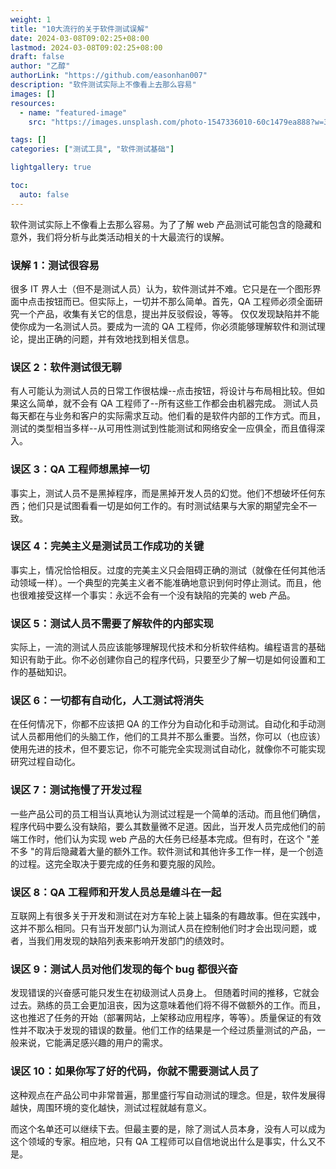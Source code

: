 ```yaml
---
weight: 1
title: "10大流行的关于软件测试误解"
date: 2024-03-08T09:02:25+08:00
lastmod: 2024-03-08T09:02:25+08:00
draft: false
author: "乙醇"
authorLink: "https://github.com/easonhan007"
description: "软件测试实际上不像看上去那么容易"
images: []
resources:
  - name: "featured-image"
    src: "https://images.unsplash.com/photo-1547336010-60c1479ea888?w=300"

tags: []
categories: ["测试工具", "软件测试基础"]

lightgallery: true

toc:
  auto: false
---
```


软件测试实际上不像看上去那么容易。为了了解 web 产品测试可能包含的隐藏和意外，我们将分析与此类活动相关的十大最流行的误解。

### 误解 1：测试很容易

很多 IT 界人士（但不是测试人员）认为，软件测试并不难。它只是在一个图形界面中点击按钮而已。但实际上，一切并不那么简单。首先，QA 工程师必须全面研究一个产品，收集有关它的信息，提出并反驳假设，等等。
仅仅发现缺陷并不能使你成为一名测试人员。要成为一流的 QA 工程师，你必须能够理解软件和测试理论，提出正确的问题，并有效地找到相关信息。

### 误区 2：软件测试很无聊

有人可能认为测试人员的日常工作很枯燥--点击按钮，将设计与布局相比较。但如果这么简单，就不会有 QA 工程师了--所有这些工作都会由机器完成。
测试人员每天都在与业务和客户的实际需求互动。他们看的是软件内部的工作方式。而且，测试的类型相当多样--从可用性测试到性能测试和网络安全一应俱全，而且值得深入。

### 误区 3：QA 工程师想黑掉一切

事实上，测试人员不是黑掉程序，而是黑掉开发人员的幻觉。他们不想破坏任何东西；他们只是试图看看一切是如何工作的。有时测试结果与大家的期望完全不一致。

### 误区 4：完美主义是测试员工作成功的关键

事实上，情况恰恰相反。过度的完美主义只会阻碍正确的测试（就像在任何其他活动领域一样）。一个典型的完美主义者不能准确地意识到何时停止测试。而且，他也很难接受这样一个事实：永远不会有一个没有缺陷的完美的 web 产品。

### 误区 5：测试人员不需要了解软件的内部实现

实际上，一流的测试人员应该能够理解现代技术和分析软件结构。编程语言的基础知识有助于此。你不必创建你自己的程序代码，只要至少了解一切是如何设置和工作的基础知识。

### 误区 6：一切都有自动化，人工测试将消失

在任何情况下，你都不应该把 QA 的工作分为自动化和手动测试。自动化和手动测试人员都用他们的头脑工作，他们的工具并不那么重要。当然，你可以（也应该）使用先进的技术，但不要忘记，你不可能完全实现测试自动化，就像你不可能实现研究过程自动化。

### 误区 7：测试拖慢了开发过程

一些产品公司的员工相当认真地认为测试过程是一个简单的活动。而且他们确信，程序代码中要么没有缺陷，要么其数量微不足道。因此，当开发人员完成他们的前端工作时，他们认为实现 web 产品的大任务已经基本完成。但有时，在这个 "差不多 "的背后隐藏着大量的额外工作。软件测试和其他许多工作一样，是一个创造的过程。这完全取决于要完成的任务和要克服的风险。

### 误区 8：QA 工程师和开发人员总是缠斗在一起

互联网上有很多关于开发和测试在对方车轮上装上辐条的有趣故事。但在实践中，这并不那么相同。只有当开发部门认为测试人员在控制他们时才会出现问题，或者，当我们用发现的缺陷列表来影响开发部门的绩效时。

### 误区 9：测试人员对他们发现的每个 bug 都很兴奋

发现错误的兴奋感可能只发生在初级测试人员身上。 但随着时间的推移，它就会过去。熟练的员工会更加沮丧，因为这意味着他们将不得不做额外的工作。而且，这也推迟了任务的开始（部署网站，上架移动应用程序，等等）。质量保证的有效性并不取决于发现的错误的数量。他们工作的结果是一个经过质量测试的产品，一般来说，它能满足感兴趣的用户的需求。

### 误区 10：如果你写了好的代码，你就不需要测试人员了

这种观点在产品公司中非常普遍，那里盛行写自动测试的理念。但是，软件发展得越快，周围环境的变化越快，测试过程就越有意义。

而这个名单还可以继续下去。但最主要的是，除了测试人员本身，没有人可以成为这个领域的专家。相应地，只有 QA 工程师可以自信地说出什么是事实，什么又不是。
